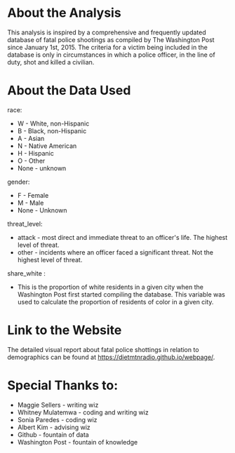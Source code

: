 # About the Analysis

This analysis is inspired by a comprehensive and frequently updated database of fatal police shootings as compiled by The Washington Post since January 1st, 2015. The criteria for a victim being included in the database is only in circumstances in which a police officer, in the line of duty, shot and killed a civilian.

# About the Data Used

race:

* W - White, non-Hispanic
* B - Black, non-Hispanic
* A - Asian
* N - Native American
* H - Hispanic
* O - Other
* None - unknown

gender:

* F - Female
* M - Male
* None - Unknown

threat_level:

* attack - most direct and immediate threat to an officer's life. The highest level of threat.
* other - incidents where an officer faced a significant threat. Not the highest level of threat.

share_white :

* This is the proportion of white residents in a given city when the Washington Post first started compiling the database. This variable was used to calculate the proportion of residents of color in a given city.


# Link to the Website

The detailed visual report about fatal police shottings in relation to demographics can be found at <https://dietmtnradio.github.io/webpage/>.  

# Special Thanks to:
* Maggie Sellers - writing wiz
* Whitney Mulatemwa - coding and writing wiz
* Sonia Paredes - coding wiz
* Albert Kim - advising wiz
* Github - fountain of data
* Washington Post - fountain of knowledge

